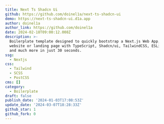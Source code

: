 ```yaml
---
title: Next Ts Shadcn Ui
github: https://github.com/doinel1a/next-ts-shadcn-ui
demo: https://next-ts-shadcn-ui.d1a.app
author: doinel1a
author_link: https://github.com/doinel1a
date: 2024-02-18T09:00:12.008Z
description: >-
  Boilerplate template designed to quickly bootstrap a Next.js Web App, SPA,
  website or landing page with TypeScript, Shadcn/ui, TailwindCSS, ESLint, Husky
  and much more in just 30 seconds.
ssg:
  - Nextjs
css:
  - Tailwind
  - SCSS
  - PostCSS
cms: []
category:
  - Boilerplate
draft: false
publish_date: '2024-01-03T17:08:53Z'
update_date: '2024-03-07T18:28:33Z'
github_star: 1
github_fork: 0
---
```

